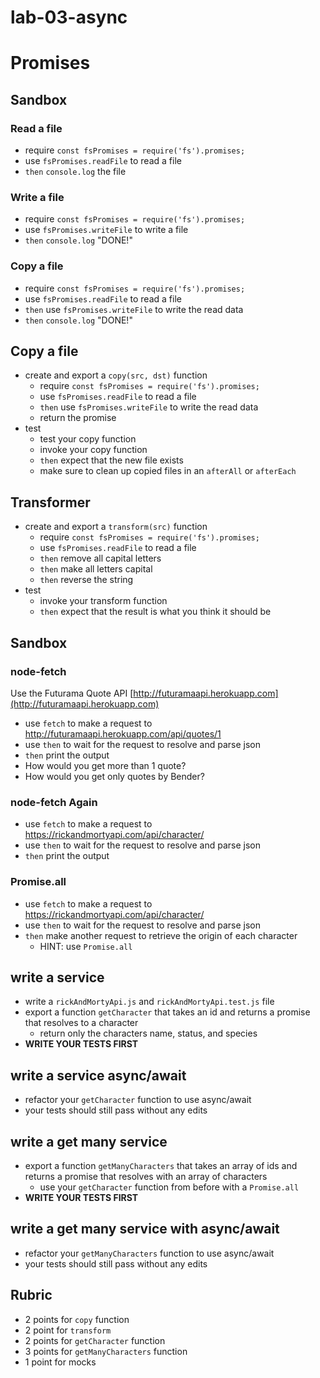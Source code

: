 # lab-03-async
# Promises

## Sandbox

### Read a file

* require `const fsPromises = require('fs').promises;`
* use `fsPromises.readFile` to read a file
* `then` `console.log` the file

### Write a file

* require `const fsPromises = require('fs').promises;`
* use `fsPromises.writeFile` to write a file
* `then` `console.log` "DONE!"

### Copy a file

* require `const fsPromises = require('fs').promises;`
* use `fsPromises.readFile` to read a file
* `then` use `fsPromises.writeFile` to write the read data
* `then` `console.log` "DONE!"

## Copy a file

* create and export a `copy(src, dst)` function
  * require `const fsPromises = require('fs').promises;`
  * use `fsPromises.readFile` to read a file
  * `then` use `fsPromises.writeFile` to write the read data
  * return the promise
* test
  * test your copy function
  * invoke your copy function
  * `then` expect that the new file exists
  * make sure to clean up copied files in an `afterAll` or `afterEach`

## Transformer

* create and export a `transform(src)` function
  * require `const fsPromises = require('fs').promises;`
  * use `fsPromises.readFile` to read a file
  * `then` remove all capital letters
  * `then` make all letters capital
  * `then` reverse the string
* test
  * invoke your transform function
  * `then` expect that the result is what you think it should be

## Sandbox

### node-fetch

Use the Futurama Quote API [http://futuramaapi.herokuapp.com](http://futuramaapi.herokuapp.com)

* use `fetch` to make a request to http://futuramaapi.herokuapp.com/api/quotes/1
* use `then` to wait for the request to resolve and parse json
* `then` print the output
* How would you get more than 1 quote?
* How would you get only quotes by Bender?

### node-fetch Again

* use `fetch` to make a request to https://rickandmortyapi.com/api/character/
* use `then` to wait for the request to resolve and parse json
* `then` print the output

### Promise.all

* use `fetch` to make a request to https://rickandmortyapi.com/api/character/
* use `then` to wait for the request to resolve and parse json
* `then` make another request to retrieve the origin of each character
  * HINT: use `Promise.all`

## write a service

* write a `rickAndMortyApi.js` and `rickAndMortyApi.test.js` file
* export a function `getCharacter` that takes an id and returns a promise that resolves to a character
  * return only the characters name, status, and species
* **WRITE YOUR TESTS FIRST**

## write a service async/await

* refactor your `getCharacter` function to use async/await
* your tests should still pass without any edits

## write a get many service

* export a function `getManyCharacters` that takes an array of ids and returns a promise that resolves
  with an array of characters
  * use your `getCharacter` function from before with a `Promise.all`
* **WRITE YOUR TESTS FIRST**

## write a get many service with async/await

* refactor your `getManyCharacters` function to use async/await
* your tests should still pass without any edits

## Rubric

* 2 points for `copy` function
* 2 point for `transform`
* 2 points for `getCharacter` function
* 3 points for `getManyCharacters` function
* 1 point for mocks